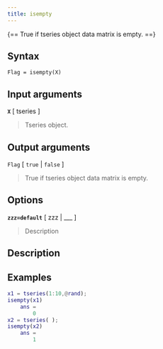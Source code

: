 ```yaml
---
title: isempty
---
```




{== True if tseries object data matrix is empty. ==}


## Syntax 

    Flag = isempty(X)


## Input arguments 

__`X`__ [ tseries ]
> 
> Tseries object.
> 


## Output arguments 

`Flag` [ `true` | `false` ] 
> 
> True if tseries object data matrix is empty.
> 


## Options 

__`zzz=default`__ [ zzz | ___ ]
> 
> Description
> 


## Description 



## Examples

```matlab
x1 = tseries(1:10,@rand);
isempty(x1)
    ans =
        0
x2 = tseries( );
isempty(x2)
    ans =
        1
```

